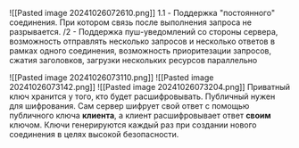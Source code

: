 ![[Pasted image 20241026072610.png]]
1.1 - Поддержка "постоянного" соединения. При котором связь после выполнения запроса не разрывается.
/2 - Поддержка пуш-уведомлений со стороны сервера, возможность отправлять несколько запросов и несколько ответов в рамках одного соединения, возможность приоритезации запросов, сжатия заголовков, загрузки нескольких ресурсов параллельно

![[Pasted image 20241026073110.png]]
![[Pasted image 20241026073142.png]]
![[Pasted image 20241026073204.png]]
Приватный ключ хранится у того, кто будет расшифровывать. Публичный нужен для шифрования. Сам сервер шифрует свой ответ с помощью публичного ключа **клиента**, а клиент расшифровывает ответ **своим** ключом. Ключи генерируются каждый раз при создании нового соединения в целях высокой безопасности.